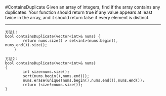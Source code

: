 #ContainsDuplicate
Given an array of integers, find if the array contains any duplicates. 
Your function should return true if any value appears at least twice in the array, and it should return false if every element is distinct.



---


```
方法1：
bool containsDuplicate(vector<int>& nums) {
        return nums.size() > set<int>(nums.begin(), nums.end()).size();        
    }

方法2：
bool containsDuplicate(vector<int>& nums) 
{
        int size=nums.size();
        sort(nums.begin(),nums.end());
        nums.erase(unique(nums.begin(),nums.end()),nums.end());
        return (size!=nums.size());
}
```